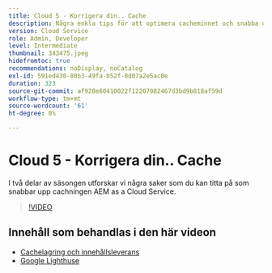 ```yaml
---
title: Cloud 5 - Korrigera din.. Cache
description: Några enkla tips för att optimera cacheminnet och snabba upp webbplatsen
version: Cloud Service
role: Admin, Developer
level: Intermediate
thumbnail: 343475.jpeg
hidefromtoc: true
recommendations: noDisplay, noCatalog
exl-id: 591ed430-80b3-49fa-b52f-0d07a2e5ac0e
duration: 323
source-git-commit: af928e60410022f12207082467d3bd9b818af59d
workflow-type: tm+mt
source-wordcount: '61'
ht-degree: 0%

---
```


# Cloud 5 - Korrigera din.. Cache

I två delar av säsongen utforskar vi några saker som du kan titta på som snabbar upp cachningen AEM as a Cloud Service.

>[!VIDEO](https://video.tv.adobe.com/v/343475?quality=12&learn=on)

## Innehåll som behandlas i den här videon

+ [Cachelagring och innehållsleverans](https://experienceleague.adobe.com/docs/experience-manager-cloud-service/content/implementing/content-delivery/caching.html)
+ [Google Lighthuse](https://developers.google.com/web/tools/lighthouse)
